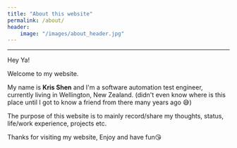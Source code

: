 ```yaml
---
title: "About this website"
permalink: /about/
header:
    image: "/images/about_header.jpg"
---
```

---
Hey Ya! 

Welcome to my website. 

My name is **Kris Shen** and I'm a software automation test engineer, currently living in Wellington, New Zealand. (didn't even know where is this place until I got to know a friend from there many years ago 😅) 

The purpose of this website is to mainly record/share my thoughts, status, life/work experience, projects etc.

Thanks for visiting my website, 
Enjoy and have fun😘
